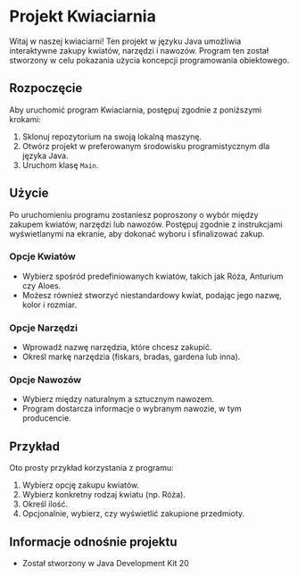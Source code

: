 # Projekt Kwiaciarnia

Witaj w naszej kwiaciarni! Ten projekt w języku Java umożliwia interaktywne zakupy kwiatów, narzędzi i nawozów. Program ten został stworzony w celu pokazania użycia koncepcji programowania obiektowego.

## Rozpoczęcie

Aby uruchomić program Kwiaciarnia, postępuj zgodnie z poniższymi krokami:

1. Sklonuj repozytorium na swoją lokalną maszynę.
2. Otwórz projekt w preferowanym środowisku programistycznym dla języka Java.
3. Uruchom klasę `Main`.

## Użycie

Po uruchomieniu programu zostaniesz poproszony o wybór między zakupem kwiatów, narzędzi lub nawozów. Postępuj zgodnie z instrukcjami wyświetlanymi na ekranie, aby dokonać wyboru i sfinalizować zakup.

### Opcje Kwiatów

- Wybierz spośród predefiniowanych kwiatów, takich jak Róża, Anturium czy Aloes.
- Możesz również stworzyć niestandardowy kwiat, podając jego nazwę, kolor i rozmiar.

### Opcje Narzędzi

- Wprowadź nazwę narzędzia, które chcesz zakupić.
- Określ markę narzędzia (fiskars, bradas, gardena lub inna).

### Opcje Nawozów

- Wybierz między naturalnym a sztucznym nawozem.
- Program dostarcza informacje o wybranym nawozie, w tym producencie.

## Przykład

Oto prosty przykład korzystania z programu:

1. Wybierz opcję zakupu kwiatów.
2. Wybierz konkretny rodzaj kwiatu (np. Róża).
3. Określ ilość.
4. Opcjonalnie, wybierz, czy wyświetlić zakupione przedmioty.

## Informacje odnośnie projektu
- Został stworzony w Java Development Kit 20